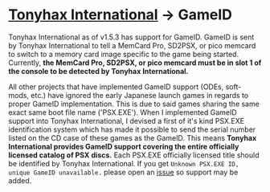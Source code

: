 # [Tonyhax International](readme.md) -> GameID

Tonyhax International as of v1.5.3 has support for GameID. GameID is sent by Tonyhax International to tell a MemCard Pro, SD2PSX, or pico memcard to switch to a memory card image specific to the game being started. Currently, **the MemCard Pro, SD2PSX, or pico memcard must be in slot 1 of the console to be detected by Tonyhax International.**

All other projects that have implemented GameID support (ODEs, soft-mods, etc.) have ignored the early Japanese launch games in regards to proper GameID implementation. This is due to said games sharing the same exact same boot file name ('PSX.EXE'). When I implemented GameID support into Tonyhax International, I devised a first of it's kind PSX.EXE identification system which has made it possible to send the serial number listed on the CD case of these games as the GameID. This means **Tonyhax International provides GameID support covering the entire officially licensed catalog of PSX discs.** Each PSX.EXE officially licensed title should be identified by Tonyhax International. If you get `Unknown PSX.EXE ID, unique GameID unavailable.` please open an [issue](https://github.com/alex-free/tonyhax/issues/new) so support may be added.
